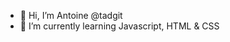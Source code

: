 - 👋 Hi, I’m Antoine @tadgit
- 🌱 I’m currently learning Javascript, HTML & CSS

<!---
tadgit/tadgit is a ✨ special ✨ repository because its `README.md` (this file) appears on your GitHub profile.
You can click the Preview link to take a look at your changes.
--->
